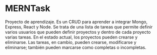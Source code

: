 # MERNTask

Proyecto de aprendizaje. Es un CRUD para aprender a integrar Mongo, Express, React y Node. Se trata de una lista de tareas que permite definir varios usuarios que pueden definir proyectos y dentro de cada proyecto varias tareas. En el estado actual, los proyectos pueden crearse y eliminarse. Las tareas, en cambio, pueden crearse, modificarse y eliminarse; también pueden marcarse como completas o incompletas.
